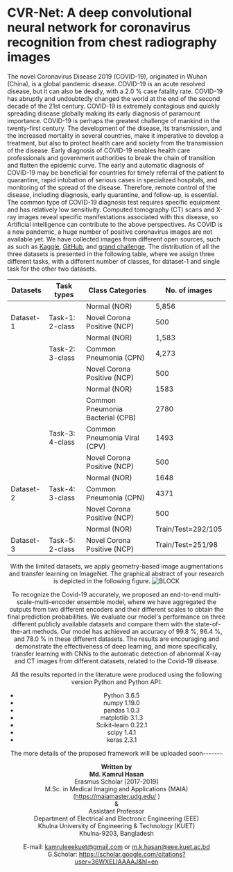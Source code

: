 # CVR-Net: A deep convolutional neural network for coronavirus recognition from chest radiography images

The novel Coronavirus Disease 2019 (COVID-19), originated in Wuhan (China), is a global pandemic disease. COVID-19 is an acute resolved disease, but it can also be deadly, with a 2.0 % case fatality rate. COVID-19 has abruptly and undoubtedly changed the world at the end of the second decade of the 21st century. COVID-19 is extremely contagious and quickly spreading disease globally making its early diagnosis of paramount importance. COVID-19 is perhaps the greatest challenge of mankind in the twenty-first century. The development of the disease, its transmission, and the increased mortality in several countries, make it imperative to develop a treatment, but also to protect health care and society from the transmission of the disease. Early diagnosis of COVID-19 enables health care professionals and government authorities to break the chain of transition and flatten the epidemic curve. The early and automatic diagnosis of COVID-19 may be beneficial for countries for timely referral of the patient to quarantine, rapid intubation of serious cases in specialized hospitals, and monitoring of the spread of the disease. Therefore, remote control of the disease, including diagnosis, early quarantine, and follow-up, is essential. The common type of COVID-19 diagnosis test requires specific equipment and has relatively low sensitivity. Computed tomography (CT) scans and X-ray images reveal specific manifestations associated with this disease, so Artificial intelligence can contribute to the above perspectives. As COVID is a new pandemic, a huge number of positive coronavirus images are not available yet. We have collected images from different open sources, such as such as [Kaggle](https://www.kaggle.com/paultimothymooney/chest-xray-pneumonia), [GitHub](https://github.com/ieee8023/covid-chestxray-dataset), and [grand challenge](https://covid-ct.grand-challenge.org/). The distribution of all the three datasets is presented in the following table, where we assign three different tasks, with a different number of classes, for dataset-1 and single task for the other two datasets.

<center>
    
|  Datasets |    Task types   |         Class Categories         |     No. of images    |
|---------|---------------|--------------------------------|--------------------|
|           |                 |           Normal (NOR)           |         5,856        |
| Dataset-1 | Task-1: 2-class |    Novel Corona Positive (NCP)   |          500         |
|           |                 |           Normal (NOR)           |         1,583        |
|           | Task-2: 3-class |      Common Pneumonia (CPN)      |         4,273        |
|           |                 |    Novel Corona Positive (NCP)   |          500         |
|           |                 |           Normal (NOR)           |         1583         |
|           |                 | Common Pneumonia Bacterial (CPB) |         2780         |
|           | Task-3: 4-class |   Common Pneumonia Viral (CPV)   |         1493         |
|           |                 |    Novel Corona Positive (NCP)   |          500         |
|           |                 |           Normal (NOR)           |         1648         |
| Dataset-2 | Task-4: 3-class |      Common Pneumonia (CPN)      |         4371         |
|           |                 |    Novel Corona Positive (NCP)   |          500         |
|           |                 |           Normal (NOR)           | Train/Test=292/105   |
| Dataset-3 | Task-5: 2-class |    Novel Corona Positive (NCP)   |   Train/Test=251/98  |

<center>


With the limited datasets, we apply geometry-based image augmentations and transfer learning on ImageNet. The graphical abstract of your research is depicted in the following figure. 
![BLOCK](https://user-images.githubusercontent.com/32570071/87485156-edaabc80-c659-11ea-82f2-4540258af049.png) 

To recognize the Covid-19 accurately, we proposed an end-to-end multi-scale-multi-encoder ensemble model, where we have aggregated the outputs from two different encoders and their different scales to obtain the final prediction probabilities. We evaluate our model's performance on three different publicly available datasets and compare them with the state-of-the-art methods. Our model has achieved an accuracy of 99.8 %, 96.4 %, and 78.0 % in these different datasets. The results are encouraging and demonstrate the effectiveness of deep learning, and more specifically, transfer learning with CNNs to the automatic detection of abnormal X-ray and CT images from different datasets, related to the Covid-19 disease.



All the results reported in the literature were produced using the following version Python and Python API:

<ul>
    <li>Python 3.6.5</li>
    <li>numpy 1.19.0</li>
    <li>pandas 1.0.3</li>
    <li>matplotlib 3.1.3</li>
    <li>Scikit-learn 0.22.1</li>
    <li>scipy 1.4.1</li>
    <li>keras 2.3.1</li>
   
</ul>

The more details of the proposed framework will be uploaded soon-------


**Written by**<br>
**Md. Kamrul Hasan**  <br>
Erasmus Scholar [2017-2019] <br>
M.Sc. in Medical Imaging and Applications (MAIA)(https://maiamaster.udg.edu/ ) <br>
& <br>
Assistant Professor <br>
Department of Electrical and Electronic Engineering (EEE) <br>
Khulna University of Engineering & Technology (KUET) <br>
Khulna-9203, Bangladesh <br>


E-mail: kamruleeekuet@gmail.com or m.k.hasan@eee.kuet.ac.bd<br>
G.Scholar: https://scholar.google.com/citations?user=36WXELIAAAAJ&hl=en
